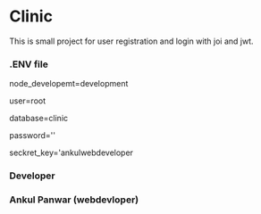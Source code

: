 # Clinic
This is small project for user registration and login with joi and jwt.

### .ENV file 
node_developemt=development

user=root

database=clinic

password=''

seckret_key='ankulwebdeveloper


### Developer
### Ankul Panwar (webdevloper)

